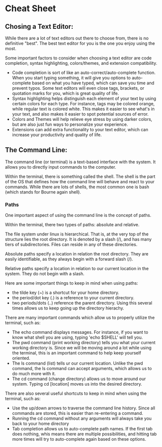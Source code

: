 # Cheat Sheet

## Chosing a Text Editor:

While there are a lot of text editors out there to choose from, there is no definitive "best". The best text editor for you is the one you enjoy using the most.

Some important factors to consider when choosing a text editor are code completion, syntax highlighting, colors/themes, and extension compatibility.

- Code completion is sort of like an auto-correct/auto-complete function. When you start typing something, it will give you options to auto-complete based on what you have typed, which can save you time and prevent typos. Some text editors will even close tags, brackets, or quotation marks for you, which is great quality of life.
- Syntax highlighting helps distinguish each element of your text by using certain colors for each type. For instance, tags may be colored orange, while regular text is colored white. This makes it easier to see what's in your text, and also makes it easier to spot potential sources of error.
- Colors and Themes will help relieve eye stress by using darker colors, but are also just fun ways to personalize your experience.
- Extensions can add extra functionality to your text editor, which can increase your productivity and quality of life.

## The Command Line:

The command line (or terminal) is a text-based interface with the system. It allows you to directly input commands to the computer.

Within the terminal, there is something called the shell. The shell is the part of the OS that defines how the command line will behave and react to your commands. While there are lots of shells, the most common one is bash (which stands for Bourne again shell).

### Paths

One important aspect of using the command line is the concept of paths.

Within the terminal, there two types of paths: absolute and relative.

The file system under linux is hierarchical. That is, at the very top of the structure lies the root directory. It is denoted by a slash (/), and has many tiers of subdirectories. Files can reside in any of these directories.

Absolute paths specify a location in relation the root directory. They are easily identifiable, as they always begin with a forward slash (/).

Relative paths specify a location in relation to our current location in the system. They do not begin with a slash.

Here are some important things to keep in mind when using paths:

- the tilde key (~) is a shortcut for your home directory.
- the period/dot key (.) is a reference to your current directory.
- two periods/dots (..) reference the parent directory. Using this several times allows us to keep going up the directory hierachy.

There are many important commands which allow us to properly utilize the terminal, such as:

- The echo command displays messages. For instance, if you want to know what shell you are using, typing 'echo $SHELL' will tell you.
- The pwd command (print working directory) tells you what your current working directory is. Since we will be moving around a lot while using the terminal, this is an important command to help keep yourself oriented.
- The ls command (list) tells ur our current location. Unlike the pwd command, the ls command can accept arguments, which allows us to do much more with it.
- The cd command (change directory) allows us to move around our system. Typing cd [location] moves us into the desired directory.

There are also several useful shortcuts to keep in mind when using the terminal, such as:

- Use the up/down arrows to traverse the command line history. Since all commands are stored, this is easier than re-entering a command.
- Running the cd command without any arguments will always take you back to your home directory
- Tab completion allows us to auto-complete path names. If the first tab does nothing, whis means there are multiple possibilities, and hitting tab more times will try to auto-complete again based on these options.
